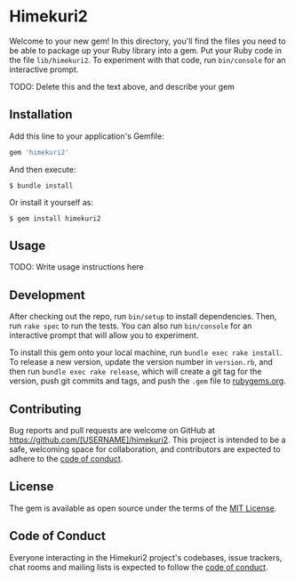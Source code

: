 # Himekuri2

Welcome to your new gem! In this directory, you'll find the files you need to be able to package up your Ruby library into a gem. Put your Ruby code in the file `lib/himekuri2`. To experiment with that code, run `bin/console` for an interactive prompt.

TODO: Delete this and the text above, and describe your gem

## Installation

Add this line to your application's Gemfile:

```ruby
gem 'himekuri2'
```

And then execute:

    $ bundle install

Or install it yourself as:

    $ gem install himekuri2

## Usage

TODO: Write usage instructions here

## Development

After checking out the repo, run `bin/setup` to install dependencies. Then, run `rake spec` to run the tests. You can also run `bin/console` for an interactive prompt that will allow you to experiment.

To install this gem onto your local machine, run `bundle exec rake install`. To release a new version, update the version number in `version.rb`, and then run `bundle exec rake release`, which will create a git tag for the version, push git commits and tags, and push the `.gem` file to [rubygems.org](https://rubygems.org).

## Contributing

Bug reports and pull requests are welcome on GitHub at https://github.com/[USERNAME]/himekuri2. This project is intended to be a safe, welcoming space for collaboration, and contributors are expected to adhere to the [code of conduct](https://github.com/[USERNAME]/himekuri2/blob/master/CODE_OF_CONDUCT.md).


## License

The gem is available as open source under the terms of the [MIT License](https://opensource.org/licenses/MIT).

## Code of Conduct

Everyone interacting in the Himekuri2 project's codebases, issue trackers, chat rooms and mailing lists is expected to follow the [code of conduct](https://github.com/[USERNAME]/himekuri2/blob/master/CODE_OF_CONDUCT.md).

